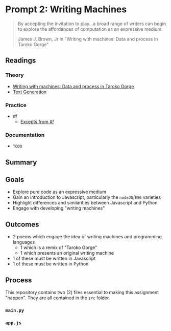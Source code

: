 # Prompt 2: Writing Machines

> By accepting the invitation to play...a broad range of writers can begin to explore the affordances of computation as an expressive medium.
>
> James J. Brown, Jr in "Writing with machines: Data and process in Taroko Gorge"

## Readings

### Theory

* [Writing with machines: Data and process in Taroko Gorge](https://drive.google.com/file/d/1ME9YPH7oUz-JA8suGTHVS42QHDr9Gm03/view?usp=share_link)
* [Text Generation](https://drive.google.com/file/d/1wX0Hm4R4F21bxvim00hTurAJCDr6AFoF/view?usp=share_link)

### Practice

* _#!_
  * [Excepts from _#!_](https://drive.google.com/file/d/1wWunc1jbqFC5nrAmztyf9G_I7ZoGtHpV/view?usp=sharing)

### Documentation

* `TODO`

## Summary



## Goals

* Explore pure code as an expressive medium
* Gain an introduction to Javascript, particularly the `nodeJS`/`ES6` varieties
* Highlight differences and similarities between Javascript and Python
* Engage with developing "writing machines"

## Outcomes

* 2 poems which engage the idea of writing machines and programming languages
  * 1 which is a remix of "Taroko Gorge"
  * 1 which presents an original writing machine
* 1 of these must be written in Javascript
* 1 of these must be written in Python

## Process

This repository contains two (2) files essential to making this assignment "happen". They are all contained in the `src` folder.

### `main.py`

### `app.js`
